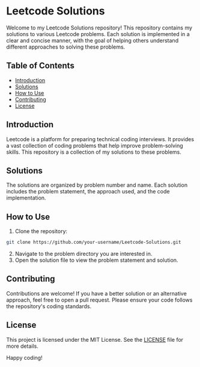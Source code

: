# Leetcode Solutions

Welcome to my Leetcode Solutions repository! This repository contains my solutions to various Leetcode problems. Each solution is implemented in a clear and concise manner, with the goal of helping others understand different approaches to solving these problems.

## Table of Contents

- [Introduction](#introduction)
- [Solutions](#solutions)
- [How to Use](#how-to-use)
- [Contributing](#contributing)
- [License](#license)

## Introduction

Leetcode is a platform for preparing technical coding interviews. It provides a vast collection of coding problems that help improve problem-solving skills. This repository is a collection of my solutions to these problems.

## Solutions

The solutions are organized by problem number and name. Each solution includes the problem statement, the approach used, and the code implementation.

## How to Use

1. Clone the repository:
  ```bash
  git clone https://github.com/your-username/Leetcode-Solutions.git
  ```
2. Navigate to the problem directory you are interested in.
3. Open the solution file to view the problem statement and solution.

## Contributing

Contributions are welcome! If you have a better solution or an alternative approach, feel free to open a pull request. Please ensure your code follows the repository's coding standards.

## License

This project is licensed under the MIT License. See the [LICENSE](LICENSE) file for more details.

Happy coding!